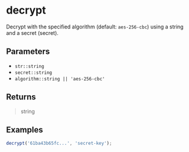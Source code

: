 # decrypt <Badge type="tip" text="JavaScript" />

Decrypt with the specified algorithm (default: `aes-256-cbc`) using a string and a secret (secret).

## Parameters

- `str::string`
- `secret::string`
- `algorithm::string || 'aes-256-cbc'`

## Returns

> string

## Examples

```javascript
decrypt('61ba43b65fc...', 'secret-key');
```
